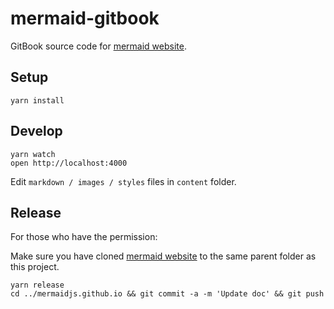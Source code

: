 # mermaid-gitbook

GitBook source code for [mermaid website](https://mermaidjs.github.io).


## Setup

```
yarn install
```


## Develop

```
yarn watch
open http://localhost:4000
```

Edit `markdown / images / styles` files in `content` folder.


## Release

For those who have the permission:

Make sure you have cloned [mermaid website](https://github.com/mermaidjs/mermaidjs.github.io) to the same parent folder as this project.

```
yarn release
cd ../mermaidjs.github.io && git commit -a -m 'Update doc' && git push
```

